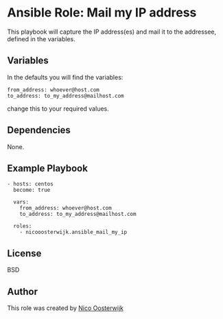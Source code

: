 # Ansible Role: Mail my IP address

This playbook will capture the IP address(es) and mail it to the addressee, defined in the variables.

## Variables
In the defaults you will find the variables:

    from_address: whoever@host.com
    to_address: to_my_address@mailhost.com

change this to your required values.

## Dependencies

None.


## Example Playbook

    - hosts: centos
      become: true
    
      vars:
        from_address: whoever@host.com
        to_address: to_my_address@mailhost.com
    
      roles:
        - nicooosterwijk.ansible_mail_my_ip

## License

BSD

## Author
This role was created by [Nico Oosterwijk](mailto:nico@digitalinfo.nl)
